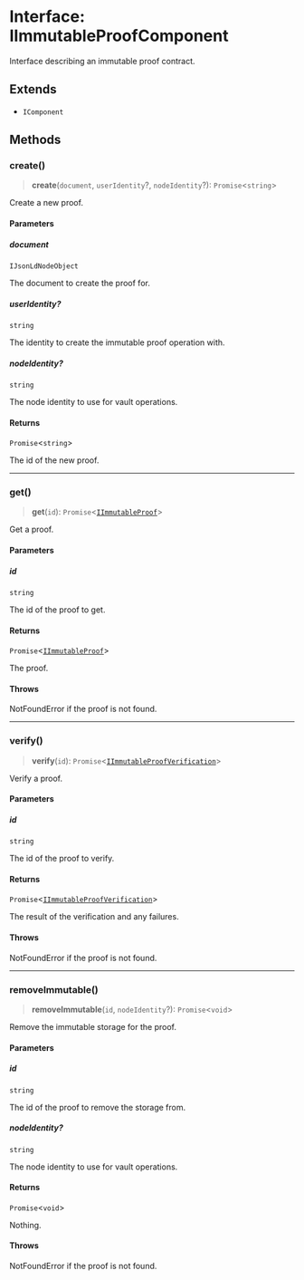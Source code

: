 # Interface: IImmutableProofComponent

Interface describing an immutable proof contract.

## Extends

- `IComponent`

## Methods

### create()

> **create**(`document`, `userIdentity`?, `nodeIdentity`?): `Promise`\<`string`\>

Create a new proof.

#### Parameters

##### document

`IJsonLdNodeObject`

The document to create the proof for.

##### userIdentity?

`string`

The identity to create the immutable proof operation with.

##### nodeIdentity?

`string`

The node identity to use for vault operations.

#### Returns

`Promise`\<`string`\>

The id of the new proof.

***

### get()

> **get**(`id`): `Promise`\<[`IImmutableProof`](IImmutableProof.md)\>

Get a proof.

#### Parameters

##### id

`string`

The id of the proof to get.

#### Returns

`Promise`\<[`IImmutableProof`](IImmutableProof.md)\>

The proof.

#### Throws

NotFoundError if the proof is not found.

***

### verify()

> **verify**(`id`): `Promise`\<[`IImmutableProofVerification`](IImmutableProofVerification.md)\>

Verify a proof.

#### Parameters

##### id

`string`

The id of the proof to verify.

#### Returns

`Promise`\<[`IImmutableProofVerification`](IImmutableProofVerification.md)\>

The result of the verification and any failures.

#### Throws

NotFoundError if the proof is not found.

***

### removeImmutable()

> **removeImmutable**(`id`, `nodeIdentity`?): `Promise`\<`void`\>

Remove the immutable storage for the proof.

#### Parameters

##### id

`string`

The id of the proof to remove the storage from.

##### nodeIdentity?

`string`

The node identity to use for vault operations.

#### Returns

`Promise`\<`void`\>

Nothing.

#### Throws

NotFoundError if the proof is not found.
